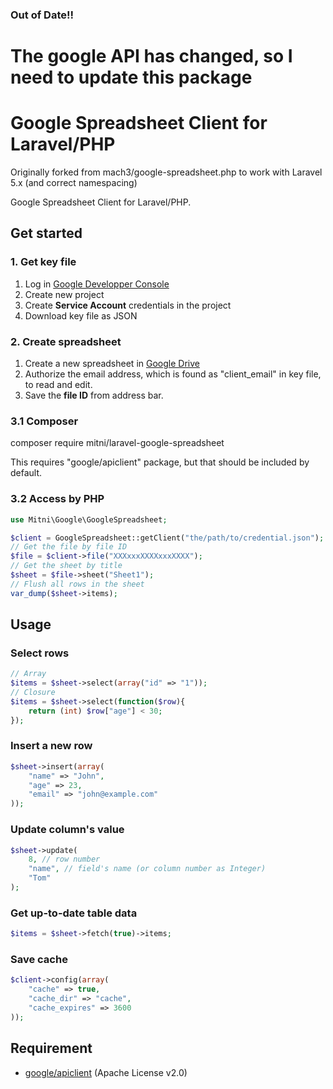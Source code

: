
### Out of Date!! ###

# The google API has changed, so I need to update this package 



# Google Spreadsheet Client for Laravel/PHP

Originally forked from mach3/google-spreadsheet.php to work with Laravel 5.x (and correct namespacing)

Google Spreadsheet Client for Laravel/PHP. 


## Get started

### 1. Get key file

1. Log in [Google Developper Console](https://console.developers.google.com)
2. Create new project
3. Create **Service Account** credentials in the project
4. Download key file as JSON

### 2. Create spreadsheet

1. Create a new spreadsheet in [Google Drive](https://drive.google.com)
2. Authorize the email address, which is found as "client_email" in key file, to read and edit.
3. Save the **file ID** from address bar.


### 3.1 Composer
composer require mitni/laravel-google-spreadsheet

This requires "google/apiclient" package, but that should be included by default. 

### 3.2 Access by PHP

```php
use Mitni\Google\GoogleSpreadsheet;

$client = GoogleSpreadsheet::getClient("the/path/to/credential.json");
// Get the file by file ID
$file = $client->file("XXXxxxXXXXxxxXXXX");
// Get the sheet by title
$sheet = $file->sheet("Sheet1");
// Flush all rows in the sheet
var_dump($sheet->items);
```

## Usage

### Select rows

```php
// Array
$items = $sheet->select(array("id" => "1"));
// Closure
$items = $sheet->select(function($row){
	return (int) $row["age"] < 30;
});
```

### Insert a new row

```php
$sheet->insert(array(
	"name" => "John",
	"age" => 23,
	"email" => "john@example.com"
));
```

### Update column's value

```php
$sheet->update(
	8, // row number
	"name", // field's name (or column number as Integer)
	"Tom"
);
```

### Get up-to-date table data

```php
$items = $sheet->fetch(true)->items;
```

### Save cache

```php
$client->config(array(
	"cache" => true,
	"cache_dir" => "cache",
	"cache_expires" => 3600
));
```


## Requirement

- [google/apiclient](https://github.com/google/google-api-php-client) (Apache License v2.0)

